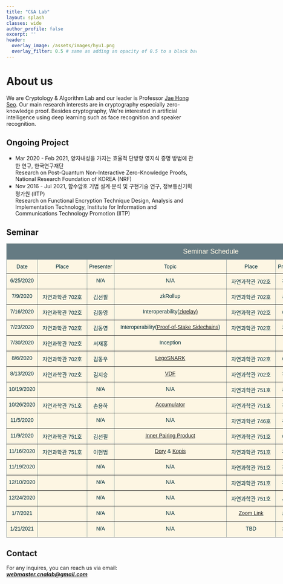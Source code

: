 ```yaml
---
title: "C&A Lab"
layout: splash
classes: wide
author_profile: false
excerpt: ''
header:
  overlay_image: /assets/images/hyu1.png
  overlay_filter: 0.5 # same as adding an opacity of 0.5 to a black background
---
```


# About us

We are Cryptology & Algorithm Lab and our leader is Professor [Jae Hong Seo](https://sites.google.com/site/jhsbhs/). Our main research interests are in cryptography especially zero-knowledge proof. Besides cryptography, We're interested in artificial intelligence using deep learning such as face recognition and speaker recognition.

## Ongoing Project

<ul type="square">
    <li>
        Mar 2020 - Feb 2021, 양자내성을 가지는 효율적 단방향 영지식 증명 방법에 관한 연구, 한국연구재단
        <br>
        Research on Post-Quantum Non-Interactive Zero-Knowledge Proofs, National Research Foundation of KOREA (NRF)
    </li>
    <li>
        Nov 2016 - Jul 2021, 함수암호 기법 설계·분석 및 구현기술 연구, 정보통신기획평가원 (IITP)
        <br>
        Research on Functional Encryption Technique Design, Analysis and Implementation Technology, Institute for Information and Communications Technology Promotion (IITP)
    </li>
</ul>    

## Seminar

<style type="text/css">
.tg  {border-collapse:collapse;border-color:#93a1a1;border-spacing:0;}
.tg td{background-color:#fdf6e3;border-color:#93a1a1;border-style:solid;border-width:1px;color:#002b36;
  font-family:Arial, sans-serif;font-size:14px;overflow:hidden;padding:10px 5px;word-break:normal;}
.tg th{background-color:#657b83;border-color:#93a1a1;border-style:solid;border-width:1px;color:#fdf6e3;
  font-family:Arial, sans-serif;font-size:14px;font-weight:normal;overflow:hidden;padding:10px 5px;word-break:normal;}
.tg .tg-c3ow{border-color:inherit;text-align:center;vertical-align:top}
.tg .tg-7jts{border-color:inherit;font-size:18px;text-align:center;vertical-align:top}
</style>
<table class="tg" style="undefined;table-layout: fixed; width: 1082px">
<colgroup>
<col style="width: 82px">
<col style="width: 131px">
<col style="width: 72px">
<col style="width: 297px">
<col style="width: 131px">
<col style="width: 72px">
<col style="width: 297px">
</colgroup>
<thead>
  <tr>
    <th class="tg-7jts" colspan="7">Seminar Schedule</th>
  </tr>
</thead>
<tbody>
  <tr>
    <td class="tg-c3ow">Date</td>
    <td class="tg-c3ow">Place</td>
    <td class="tg-c3ow">Presenter</td>
    <td class="tg-c3ow">Topic</td>
    <td class="tg-c3ow">Place</td>
    <td class="tg-c3ow">Presenter</td>
    <td class="tg-c3ow">Topic</td>
  </tr>
  <tr>
    <td class="tg-c3ow">6/25/2020</td>
    <td class="tg-c3ow"></td>
    <td class="tg-c3ow">N/A</td>
    <td class="tg-c3ow">N/A</td>
    <td class="tg-c3ow">자연과학관 702호</td>
    <td class="tg-c3ow">정희원</td>
      <td class="tg-c3ow"><A href="https://scalingbitcoin.org/papers/mimblewimble.pdf">Mimblewimble</A> &amp; <A href="https://eprint.iacr.org/2019/191.pdf">Zether</A></td>
  </tr>
  <tr>
    <td class="tg-c3ow">7/9/2020</td>
    <td class="tg-c3ow">자연과학관 702호</td>
    <td class="tg-c3ow">김선필</td>
    <td class="tg-c3ow">zkRollup</td>
    <td class="tg-c3ow">자연과학관 702호</td>
    <td class="tg-c3ow">주찬양</td>
      <td class="tg-c3ow"><A href="http://citeseerx.ist.psu.edu/viewdoc/download?doi=10.1.1.217.4200&rep=rep1&type=pdf">GKR</A></td>
  </tr>
  <tr>
    <td class="tg-c3ow">7/16/2020</td>
    <td class="tg-c3ow">자연과학관 702호</td>
    <td class="tg-c3ow">김동영</td>
      <td class="tg-c3ow">Interoperability(<A href="https://eprint.iacr.org/2020/433.pdf">zkrelay)</A></td>
    <td class="tg-c3ow">자연과학관 702호</td>
    <td class="tg-c3ow">이현범</td>
      <td class="tg-c3ow"><A href="https://eprint.iacr.org/2019/099.pdf">Sonic</A></td>
  </tr>
  <tr>
    <td class="tg-c3ow">7/23/2020</td>
    <td class="tg-c3ow">자연과학관 702호</td>
    <td class="tg-c3ow">김동영</td>
      <td class="tg-c3ow">Interoperability(<A href="https://eprint.iacr.org/2018/1239.pdf">Proof-of-Stake Sidechains</A>)</td>
    <td class="tg-c3ow">자연과학관 702호</td>
    <td class="tg-c3ow">정희원</td>
      <td class="tg-c3ow">Interoperability (<A href="https://arxiv.org/pdf/2002.01847.pdf">Zendoo</A>+alpha)</td>
  </tr>
  <tr>
    <td class="tg-c3ow">7/30/2020</td>
    <td class="tg-c3ow">자연과학관 702호</td>
    <td class="tg-c3ow">서재홍</td>
    <td class="tg-c3ow">Inception</td>
    <td class="tg-c3ow"></td>
    <td class="tg-c3ow">N/A</td>
    <td class="tg-c3ow">N/A</td>
  </tr>
  <tr>
    <td class="tg-c3ow">8/6/2020</td>
    <td class="tg-c3ow">자연과학관 702호</td>
    <td class="tg-c3ow">김동우</td>
      <td class="tg-c3ow"><A href="https://eprint.iacr.org/2019/142.pdf">LegoSNARK</A></td>
    <td class="tg-c3ow">자연과학관 702호</td>
    <td class="tg-c3ow">이현범</td>
      <td class="tg-c3ow"><A href="https://eprint.iacr.org/2019/1229.pdf">Supersonic</A></td>
  </tr>
  <tr>
    <td class="tg-c3ow">8/13/2020</td>
    <td class="tg-c3ow">자연과학관 702호</td>
    <td class="tg-c3ow">김지승</td>
      <td class="tg-c3ow"><A href="https://eprint.iacr.org/2018/601.pdf">VDF</A></td>
    <td class="tg-c3ow">자연과학관 702호</td>
    <td class="tg-c3ow">김선필</td>
      <td class="tg-c3ow"><A href="https://eprint.iacr.org/2019/953.pdf">Plonk</A></td>
  </tr>
  <tr>
    <td class="tg-c3ow">10/19/2020</td>
    <td class="tg-c3ow"></td>
    <td class="tg-c3ow">N/A</td>
    <td class="tg-c3ow">N/A</td>
    <td class="tg-c3ow">자연과학관 751호</td>
    <td class="tg-c3ow">주찬양</td>
      <td class="tg-c3ow"><A href="https://eprint.iacr.org/2019/1482.pdf">Virgo</A></td>
  </tr>
  <tr>
    <td class="tg-c3ow">10/26/2020</td>
    <td class="tg-c3ow">자연과학관 751호</td>
    <td class="tg-c3ow">손용하</td>
      <td class="tg-c3ow"><A href="https://eprint.iacr.org/2018/1188.pdf">Accumulator</A></td>
    <td class="tg-c3ow">자연과학관 751호</td>
    <td class="tg-c3ow">김창진</td>
      <td class="tg-c3ow"><A href="https://eprint.iacr.org/2016/260.pdf">Groth16</A></td>
  </tr>
  <tr>
    <td class="tg-c3ow">11/5/2020</td>
    <td class="tg-c3ow"></td>
    <td class="tg-c3ow">N/A</td>
    <td class="tg-c3ow">N/A</td>
    <td class="tg-c3ow">자연과학관 746호</td>
    <td class="tg-c3ow">김창진</td>
      <td class="tg-c3ow"><A href="https://eprint.iacr.org/2016/260.pdf">Groth16</A></td>
  </tr>
  <tr>
    <td class="tg-c3ow">11/9/2020</td>
    <td class="tg-c3ow">자연과학관 751호</td>
    <td class="tg-c3ow">김선필</td>
      <td class="tg-c3ow"><A href="https://eprint.iacr.org/2019/1177.pdf">Inner Pairing Product</A></td>
    <td class="tg-c3ow">자연과학관 751호</td>
    <td class="tg-c3ow">이현범</td>
      <td class="tg-c3ow"><A href="https://eprint.iacr.org/2020/1274.pdf">Dory</A> &amp; <A href="https://eprint.iacr.org/2020/1275.pdf">Kopis</A></td>
  </tr>
  <tr>
    <td class="tg-c3ow">11/16/2020</td>
    <td class="tg-c3ow">자연과학관 751호</td>
    <td class="tg-c3ow">이현범</td>
    <td class="tg-c3ow"><A href="https://eprint.iacr.org/2020/1274.pdf">Dory</A> &amp; <A href="https://eprint.iacr.org/2020/1275.pdf">Kopis</A></td>
    <td class="tg-c3ow">자연과학관 751호</td>
    <td class="tg-c3ow">김동우</td>
    <td class="tg-c3ow">Verifiable Computation on Encrypted Data</td>
  </tr>
  <tr>
    <td class="tg-c3ow">11/19/2020</td>
    <td class="tg-c3ow"></td>
    <td class="tg-c3ow">N/A</td>
    <td class="tg-c3ow">N/A</td>
    <td class="tg-c3ow">자연과학관 751호</td>
    <td class="tg-c3ow">김지승</td>
    <td class="tg-c3ow">Cryptanalysis of LPN</td>
  </tr>
  <tr>
    <td class="tg-c3ow">12/10/2020</td>
    <td class="tg-c3ow"></td>
    <td class="tg-c3ow">N/A</td>
    <td class="tg-c3ow">N/A</td>
    <td class="tg-c3ow">자연과학관 751호</td>
    <td class="tg-c3ow">김선필</td>
    <td class="tg-c3ow"><A href="https://eprint.iacr.org/2020/1274.pdf">Dory</A></td>
  </tr>
  <tr>
    <td class="tg-c3ow">12/24/2020</td>
    <td class="tg-c3ow"></td>
    <td class="tg-c3ow">N/A</td>
    <td class="tg-c3ow">N/A</td>
    <td class="tg-c3ow">자연과학관 751호</td>
    <td class="tg-c3ow">서재홍</td>
    <td class="tg-c3ow"><A href="https://eprint.iacr.org/2020/1274.pdf">Dory</A> &amp; Inception</td>
  </tr>
  <tr>
    <td class="tg-c3ow">1/7/2021</td>
    <td class="tg-c3ow"></td>
    <td class="tg-c3ow">N/A</td>
    <td class="tg-c3ow">N/A</td>
     <td class="tg-c3ow"><A href="https://zoom.us/j/91625915128#success">Zoom Link</A></td>
    <td class="tg-c3ow">주찬양</td>
    <td class="tg-c3ow"><A href="https://papers.nips.cc/paper/2017/file/6048ff4e8cb07aa60b6777b6f7384d52-Paper.pdf">SafetyNets</A></td>
  </tr>
  <tr>
    <td class="tg-c3ow">1/21/2021</td>
    <td class="tg-c3ow"></td>
    <td class="tg-c3ow">N/A</td>
    <td class="tg-c3ow">N/A</td>
    <td class="tg-c3ow">TBD</td>
    <td class="tg-c3ow">김선필</td>
    <td class="tg-c3ow"><A href="https://iacr.org/archive/tcc2008/49480001/49480001.pdf">Incrementally Verifiable Computation</A></td>
  </tr>  
</tbody>
</table>

## Contact

For any inquires, you can reach us via email: **_[webmaster.cnalab@gmail.com](mailto:webmaster.cnalab@gmail.com)_**